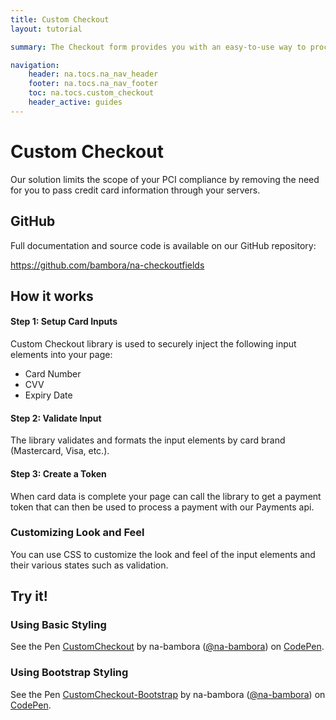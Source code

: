 ```yaml
---
title: Custom Checkout
layout: tutorial

summary: The Checkout form provides you with an easy-to-use way to process payments on your site.

navigation: 
    header: na.tocs.na_nav_header
    footer: na.tocs.na_nav_footer
    toc: na.tocs.custom_checkout
    header_active: guides 
---
```


# Custom Checkout

Our solution limits the scope of your PCI compliance by removing the need for you to pass credit card information through your servers.

## GitHub
Full documentation and source code is available on our GitHub repository: 

<https://github.com/bambora/na-checkoutfields>

## How it works
#### Step 1: Setup Card Inputs
Custom Checkout library is used to securely inject the following input elements into your page:

* Card Number
* CVV
* Expiry Date

#### Step 2: Validate Input
The library validates and formats the input elements by card brand (Mastercard, Visa, etc.).

#### Step 3: Create a Token
When card data is complete your page can call the library to get a payment token that can then be used to process a payment with our Payments api. 

### Customizing Look and Feel

You can use CSS to customize the look and feel of the input elements and their various states such as validation.

## Try it!

### Using Basic Styling
<p data-height="395" data-theme-id="light" data-slug-hash="LLRMRo" data-default-tab="result" data-user="na-bambora" data-embed-version="2" data-pen-title="CustomCheckout" class="codepen">See the Pen <a href="https://codepen.io/na-bambora/pen/LLRMRo/">CustomCheckout</a> by na-bambora (<a href="https://codepen.io/na-bambora">@na-bambora</a>) on <a href="https://codepen.io">CodePen</a>.</p>
<script async src="https://production-assets.codepen.io/assets/embed/ei.js"></script>

### Using Bootstrap Styling
<p data-height="395" data-theme-id="light" data-slug-hash="OgbOKP" data-default-tab="result" data-user="na-bambora" data-embed-version="2" data-pen-title="CustomCheckout-Bootstrap" class="codepen">See the Pen <a href="https://codepen.io/na-bambora/pen/OgbOKP/">CustomCheckout-Bootstrap</a> by na-bambora (<a href="https://codepen.io/na-bambora">@na-bambora</a>) on <a href="https://codepen.io">CodePen</a>.</p>
<script async src="https://production-assets.codepen.io/assets/embed/ei.js"></script>
